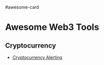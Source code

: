 #awesome-card 

# Awesome Web3 Tools

## Cryptocurrency

- [Cryptocurrency Alerting](https://cryptocurrencyalerting.com/)